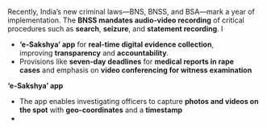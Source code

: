 Recently, India’s new criminal laws—BNS, BNSS, and BSA—mark a year of implementation.
The **BNSS mandates audio-video recording** of critical procedures such as **search**, **seizure**, and **statement recording**. I


- **‘e-Sakshya’ app** for **real-time digital evidence collection**, improving **transparency** and **accountability**.
- Provisions like **seven-day deadlines** for **medical reports in rape cases** and emphasis on **video conferencing for witness examination**

**‘e-Sakshya’ app**
- The app enables investigating officers to capture **photos and videos on the spot** with **geo-coordinates** and a **timestamp**
- 